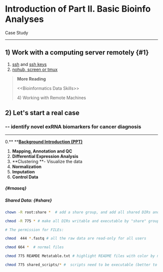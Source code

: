 # Introduction of Part II. Basic Bioinfo Analyses

Case Study

---

## 1\) Work with a computing server remotely {#1}

1. [ssh](/1setup.md#ssh) and [ssh keys](/2linux.md#ssh-key)
2. [nohub, screen or tmux](/2linux.md#nohup)

> **More Reading**
>
> &lt;&lt;Bioinformatics Data Skills&gt;&gt;
>
> 4\) Working with Remote Machines

## 2\) Let's start a real case

### -- identify novel exRNA biomarkers for cancer diagnosis

---

0.** **[**Background Introduction \(PPT\)**](https://www.jianguoyun.com/p/DTwA_GEQ0NLuBRjA9UY)

1. **Mapping, Annotation **and** QC**
2. **Differential Expression Analysis**
3. **Clustering **- Visualize the data
4. **Normalization** 
5. **Imputation**
6. **Control Data**

#####  {#rnaseq}

##### Shared Data: {#share}

```bash
chown -R root:share *  # add a share group, and add all shared DIRs and FILEs to this group

chmod -R 775 * # make all DIRs writable and executable by "share" group

# The permission for FILEs:

chmod  444 *.fastq # all the raw data are read-only for all users

chmod 664 *  # normal files

chmod 775 REAMDE Metatable.txt # highlight README files with color by making them executable

chmod 775 shared_scripts/* #  scripts need to be executable (better to be 755 or even 555)
```



